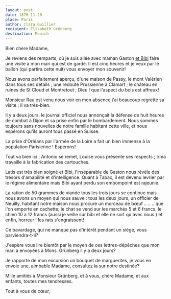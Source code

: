```yaml
---
layout: post
date: 1870-11-20
place: Paris
author: Clara Guillier
recipient: Elisabeth Grünberg
destination: Munich
---
```


Bien chère Madame,

Je reviens des remparts, où je suis allée avec maman Gaston
<ins class="straight">et Bibi</ins> faire une visite à mon mari qui est de
garde.
Il est cinq heures et je veux par le ballon (qui partira cette nuit) vous
envoyer mon souvenir!

Nous avons parfaitement aperçu, d'une maison de Passy, le mont Valérien dans
tous ses détails ; une redoute Prussienne à Clamart ; le château en ruines de St
Cloud et Montretout ; Dieu ! que l'aspect du bois est affreux!

Monsieur Rau est venu nous voir en mon absence j'ai beaucoup regretté sa
visite ; il va très-bien.

Il y a deux jours, le journal officiel nous annonçait la défense de huit heures
de combat à Dijon et sa prise enfin par le bombardement.
Nous sommes toujours sans nouvelles de notre famille habitant cette ville, et
nous espérons qu'ils auront tous passé en Suisse.

La prise d'Orléans par l'armée de la Loire a fait un bien immense à la
population Parisienne ! Espérons!

Tout va bien ici ; Antonio se remet, Louise vous présente ses respects ; Irma
travaille à la fabrication des cartouches.

Latis est très bien soigné et Bibi, l'inséparable de Gaston nous révèle des
trésors d'amabilité et d'intelligence.
Quant à Tabac, il est devenu levrier par le régime alimentaire mais Bibi ayant
perdu son embompoint est rajeunie.

La ration de 50 grammes de viande tous les trois jours se continue mais nous
avons un moyen qui nous sauve : tous les deux jours, un officier de Neuilly,
habitant notre maison nous procure un morceau de bœuf .. .. .. que l'on emporte
en cachette;
le chat se vend sur les marchés 5 et 6 francs, le chien 10 à 12 francs (aussi
je veille sur bibi et elle ne sort qu'avec nous.) et enfin, horreur ! les rats
s'engraissent!

Ce bavardage, qui ne manque pas d'intérêt pendant un siège, vous parviendra-t-il?

J'espère vous lire bientôt par le moyen de ces lettres-dépêches que mon mari
a envoyées à Mons. Grünberg il y a deux jours?

Je rapporte de mon excursion un bouquet de marguerites, je vous en envoie une,
aimbable Madame, consultez la sur notre destinée?

Mille amitiés à Monsieur Grünberg, et à vous, chère Madame, et aux enfants,
toutes mes tendresses.

Tout à vous de cœur,
